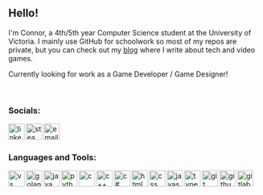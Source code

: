 ## Hello!

I'm Connor, a 4th/5th year Computer Science student at the University of Victoria. I mainly use GitHub for schoolwork so most of my repos are private, but you can check out my [blog] where I write about tech and video games.

Currently looking for work as a Game Developer / Game Designer!

<br />

### Socials:

[<img align="left" alt="linkedin" width="32px" src="https://img.icons8.com/color/48/000000/linkedin.png" />][linkedin]
[<img align="left" alt="steam" width="32px" src="https://img.icons8.com/fluency/48/000000/steam.png" />][steam]
[<img align="left" alt="email" width="32px" src="https://img.icons8.com/fluency/48/000000/email-open.png" />][email]


<br />
<br />

### Languages and Tools:

<img align="left" alt="vs code" width="32px" src="https://img.icons8.com/color/48/000000/visual-studio-code-2019.png" />
<img align="left" alt="golang" width="32px" src="https://img.icons8.com/color/48/000000/golang.png" />
<img align="left" alt="java" width="32px" src="https://img.icons8.com/color/48/000000/java-coffee-cup-logo--v1.png" />
<img align="left" alt="python" width="32px" src="https://img.icons8.com/color/48/000000/python.png" />
<img align="left" alt="c" width="32px" src="https://img.icons8.com/color/48/000000/c-programming.png" />
<img align="left" alt="c++" width="32px" src="https://img.icons8.com/color/48/000000/c-plus-plus-logo.png" />
<img align="left" alt="c#" width="32px" src="https://img.icons8.com/color/48/000000/c-sharp-logo.png" />
<img align="left" alt="html" width="32px" src="https://img.icons8.com/color/48/000000/html-5--v1.png" />
<img align="left" alt="css" width="32px" src="https://img.icons8.com/color/48/000000/css3.png" />
<img align="left" alt="javascript" width="32px" src="https://img.icons8.com/color/48/000000/javascript--v1.png" />
<img align="left" alt="typescript" width="32px" src="https://img.icons8.com/color/48/000000/typescript--v1.png" />
<img align="left" alt="git" width="32px" src="https://img.icons8.com/color/48/000000/git.png" />
<img align="left" alt="github" width="32px" src="https://img.icons8.com/fluency/48/000000/github.png" />
<img align="left" alt="gitlab" width="32px" src="https://img.icons8.com/color/48/000000/gitlab.png" />


[blog]: https://connorpickles.github.io
[linkedin]: https://www.linkedin.com/in/connor-pickles-49a391133/
[steam]: https://steamcommunity.com/id/seapickles/
[email]: mailto:cpickles98@gmail.com